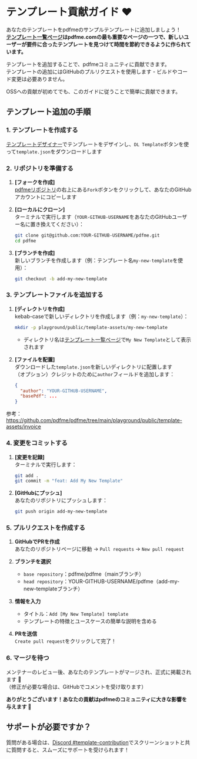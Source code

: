 # テンプレート貢献ガイド ❤️

あなたのテンプレートをpdfmeのサンプルテンプレートに追加しましょう！  
**[テンプレート一覧ページ](/templates)はpdfme.comの最も重要なページの一つで、新しいユーザーが要件に合ったテンプレートを見つけて時間を節約できるように作られています。**

テンプレートを追加することで、pdfmeコミュニティに貢献できます。  
テンプレートの追加にはGitHubのプルリクエストを使用します - ビルドやコード変更は必要ありません。  

OSSへの貢献が初めてでも、このガイドに従うことで簡単に貢献できます。

## テンプレート追加の手順

### 1. テンプレートを作成する
[テンプレートデザイナー](/template-design)でテンプレートをデザインし、`DL Template`ボタンを使って`template.json`をダウンロードします

### 2. リポジトリを準備する
1. **[フォークを作成]**  
   [pdfmeリポジトリ](https://github.com/pdfme/pdfme)の右上にある`Fork`ボタンをクリックして、あなたのGitHubアカウントにコピーします
   
2. **[ローカルにクローン]**  
   ターミナルで実行します（`YOUR-GITHUB-USERNAME`をあなたのGitHubユーザー名に置き換えてください）：
   ```bash
   git clone git@github.com:YOUR-GITHUB-USERNAME/pdfme.git
   cd pdfme
   ```

3. **[ブランチを作成]**  
   新しいブランチを作成します（例：テンプレート名`my-new-template`を使用）：
   ```bash
   git checkout -b add-my-new-template
   ```

### 3. テンプレートファイルを追加する
1. **[ディレクトリを作成]**  
   kebab-caseで新しいディレクトリを作成します（例：`my-new-template`）：
   ```bash
   mkdir -p playground/public/template-assets/my-new-template
   ```
   - ディレクトリ名は[テンプレート一覧ページ](/templates)で`My New Template`として表示されます

2. **[ファイルを配置]**  
   ダウンロードした`template.json`を新しいディレクトリに配置します  
   （オプション）クレジットのために`author`フィールドを追加します：
   ```json
   {
     "author": "YOUR-GITHUB-USERNAME",
     "basePdf": ...
   }
   ```

参考：https://github.com/pdfme/pdfme/tree/main/playground/public/template-assets/invoice

### 4. 変更をコミットする
1. **[変更を記録]**  
   ターミナルで実行します：
   ```bash
   git add .
   git commit -m "feat: Add My New Template"
   ```

2. **[GitHubにプッシュ]**  
   あなたのリポジトリにプッシュします：
   ```bash
   git push origin add-my-new-template
   ```

### 5. プルリクエストを作成する
1. **GitHubでPRを作成**  
   あなたのリポジトリページに移動 → `Pull requests` → `New pull request`

2. **ブランチを選択**  
   - `base repository`：pdfme/pdfme（mainブランチ）
   - `head repository`：YOUR-GITHUB-USERNAME/pdfme（add-my-new-templateブランチ）

3. **情報を入力**  
   - タイトル：`Add [My New Template] template`
   - テンプレートの特徴とユースケースの簡単な説明を含める

4. **PRを送信**  
   `Create pull request`をクリックして完了！

### 6. マージを待つ
メンテナーのレビュー後、あなたのテンプレートがマージされ、正式に掲載されます 🎉  
（修正が必要な場合は、GitHubでコメントを受け取ります）

**ありがとうございます！あなたの貢献はpdfmeのコミュニティに大きな影響を与えます 🚀**

## サポートが必要ですか？

質問がある場合は、[Discord #template-contribution](https://discord.gg/awct6DMZSf)でスクリーンショットと共に質問すると、スムーズにサポートを受けられます！
